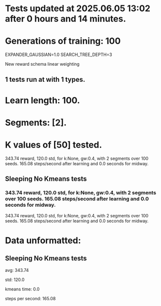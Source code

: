 # Tests updated at 2025.06.05 13:02 after 0 hours and 14 minutes.
# Generations of training: 100
EXPANDER_GAUSSIAN=1.0
SEARCH_TREE_DEPTH=3

New reward schema
linear weighting
## 1 tests run at with 1 types.
# Learn length: 100.
# Segments: [2].
# K values of [50] tested.

343.74 reward, 120.0 std, for k:None, gw:0.4, with 2 segments over 100 seeds.  165.08 steps/second after learning and 0.0 seconds for midway.


## Sleeping No Kmeans tests
### 343.74 reward, 120.0 std, for k:None, gw:0.4, with 2 segments over 100 seeds.  165.08 steps/second after learning and 0.0 seconds for midway.

343.74 reward, 120.0 std, for k:None, gw:0.4, with 2 segments over 100 seeds.  165.08 steps/second after learning and 0.0 seconds for midway.


# Data unformatted:



## Sleeping No Kmeans tests
avg:
343.74

std:
120.0

kmeans time:
0.0

steps per second:
165.08
